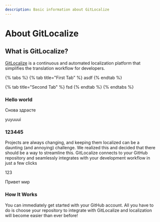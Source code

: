```yaml
---
description: Basic information about GitLocalize
---
```


# About GitLocalize

## What is GitLocalize? <a id="what-is-gitlocalize"></a>

[GitLocalize](https://gitlocalize.com/) is a continuous and automated localization platform that simplifies the translation workflow for developers.

{% tabs %}
{% tab title="First Tab" %}
asdf
{% endtab %}

{% tab title="Second Tab" %}
fsd
{% endtab %}
{% endtabs %}

### Hello world

Снова здрасте

yuyuuui

### 123445

Projects are always changing, and keeping them localized can be a daunting \(and annoying\) challenge. We realized this and decided that there should be a way to streamline this. GitLocalize connects to your GitHub repository and seamlessly integrates with your development workflow in just a few clicks

123

Привет мир

### How It Works <a id="how-it-works"></a>

You can immediately get started with your GitHub account. All you have to do is choose your repository to integrate with GitLocalize and localization will become easier than ever before!

